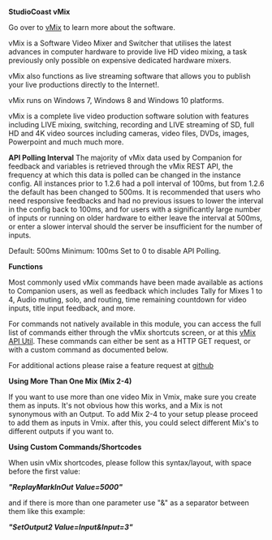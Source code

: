 **StudioCoast vMix**

Go over to [vMix](https://www.vmix.com/) to learn more about the software.

vMix is a Software Video Mixer and Switcher that utilises the latest advances in computer hardware to provide live HD video mixing, a task previously only possible on expensive dedicated hardware mixers.

vMix also functions as live streaming software that allows you to publish your live productions directly to the Internet!.

vMix runs on Windows 7, Windows 8 and Windows 10 platforms.

vMix is a complete live video production software solution with features including LIVE mixing, switching, recording and LIVE streaming of SD, full HD and 4K video sources including cameras, video files, DVDs, images, Powerpoint and much much more.

**API Polling Interval**
The majority of vMix data used by Companion for feedback and variables is retrieved through the vMix REST API, the frequency at which this data is polled can be changed in the instance config. All instances prior to 1.2.6 had a poll interval of 100ms, but from 1.2.6 the default has been changed to 500ms. It is recommended that users who need responsive feedbacks and had no previous issues to lower the interval in the config back to 100ms, and for users with a significantly large number of inputs or running on older hardware to either leave the interval at 500ms, or enter a slower interval should the server be insufficient for the number of inputs.

Default: 500ms
Minimum: 100ms
Set to 0 to disable API Polling.


**Functions**

Most commonly used vMix commands have been made available as actions to Companion users, as well as feedback which includes Tally for Mixes 1 to 4, Audio muting, solo, and routing, time remaining countdown for video inputs, title input feedback, and more.

For commands not natively available in this module, you can access the full list of commands either through the vMix shortcuts screen, or at this [vMix API Util](https://util.dist.dev/vmixapi). These commands can either be sent as a HTTP GET request, or with a custom command as documented below.

For additional actions please raise a feature request at [github](https://github.com/bitfocus/companion-module-studiocoast-vmix)

**Using More Than One Mix (Mix 2-4)**

If you want to use more than one video Mix in Vmix, make sure you create them as inputs. It's not obvious how this works, and a Mix is not synonymous with an Output. To add Mix 2-4 to your setup please proceed to add them as inputs in Vmix. after this, you could select different Mix's to different outputs if you want to.

**Using Custom Commands/Shortcodes**

When usin vMix shortcodes, please follow this syntax/layout, with space before the first value:

***"ReplayMarkInOut Value=5000"***

and if there is more than one parameter use "&" as a separator between them like this example:

***"SetOutput2 Value=Input&Input=3"***
